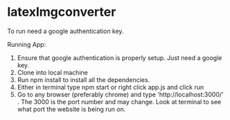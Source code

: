 # latexImgconverter
To run need a google authentication key. 

Running App:
1) Ensure that google authentication is properly setup. Just need a google key.
2) Clone into local machine
3) Run npm install to install all the dependencies.
4) Either in terminal type npm start or right click app.js and click run
5) Go to any browser (preferably chrome) and type 'http://localhost:3000/' . The 
3000 is the port number and may change. Look at terminal to see what port
the website is being run on.



